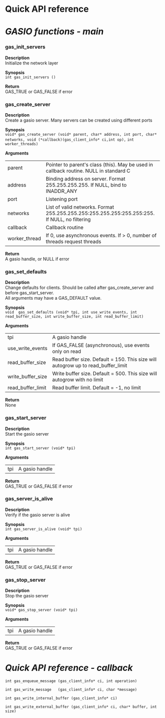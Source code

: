 # Quick API reference

# _GASIO functions - main_

### gas_init_servers

**Description**  
Initialize the network layer

**Synopsis**  
`int gas_init_servers ()`

**Return**  
GAS_TRUE or GAS_FALSE if error


### gas_create_server
	
**Description**  
Create a gasio server. Many servers can be created using different ports

**Synopsis**  
`void* gas_create_server (void* parent, char* address, int port, char* networks, void (*callback)(gas_client_info* ci,int op),`
`int worker_threads)`

**Arguments**
<table>
    <tr><td> parent </td><td> Pointer to parent's class (this). May be used in callback routine. NULL in standard C </td></tr>
    <tr><td> address </td><td> Binding address on server. Format 255.255.255.255. If NULL, bind to INADDR_ANY </td></tr>
    <tr><td> port </td><td> Listening port </td></tr>
    <tr><td> networks </td><td> List of valid networks. Format 255.255.255.255:255.255.255:255.255:255. If NULL, no filtering </td></tr>
    <tr><td> callback </td><td> Callback routine </td></tr>
    <tr><td> worker_thread </td><td> If 0, use asynchronous events. If > 0, number of threads request threads </td></tr>
</table>

**Return**  
A gasio handle, or NULL if error


### gas_set_defaults

**Description**  
Change defaults for clients. Should be called after gas_create_server and before gas_start_server.  
All arguments may have a GAS_DEFAULT value.

**Synopsis**  
`void  gas_set_defaults (void* tpi, int use_write_events, int read_buffer_size, int write_buffer_size, int read_buffer_limit)`
	                        
**Arguments**
<table>
    <tr><td> tpi </td><td> A gasio handle </td></tr>
    <tr><td> use_write_events </td><td> If GAS_FALSE (asynchronous), use events only on read </td></tr>
    <tr><td> read_buffer_size </td><td> Read buffer size. Default = 150. This size will autogrow up to read_buffer_limit </td></tr>
    <tr><td> write_buffer_size </td><td> Write buffer size. Default = 500. This size will autogrow with no limit </td></tr>
    <tr><td> read_buffer_limit </td><td> Read buffer limit. Default = -1, no limit </td></tr>
</table>

**Return**  
None


### gas_start_server

**Description**  
Start the gasio server

**Synopsis**  
`int gas_start_server (void* tpi)`
	                        
**Arguments**
<table>
    <tr><td> tpi </td><td> A gasio handle </td></tr>
</table>

**Return**  
GAS_TRUE or GAS_FALSE if error


### gas_server_is_alive

**Description**  
Verify if the gasio server is alive

**Synopsis**  
`int gas_server_is_alive (void* tpi)`
	                        
**Arguments**
<table>
    <tr><td> tpi </td><td> A gasio handle </td></tr>
</table>

**Return**  
GAS_TRUE or GAS_FALSE if error


### gas_stop_server

**Description**  
Stop the gasio server

**Synopsis**  
`void* gas_stop_server (void* tpi)`
	                        
**Arguments**
<table>
    <tr><td> tpi </td><td> A gasio handle </td></tr>
</table>

**Return**  
GAS_TRUE or GAS_FALSE if error


# _Quick API reference - callback_

	int gas_enqueue_message (gas_client_info* ci, int operation)

	int gas_write_message   (gas_client_info* ci, char *message)

	int gas_write_internal_buffer (gas_client_info* ci)

	int gas_write_external_buffer (gas_client_info* ci, char* buffer, int size)
